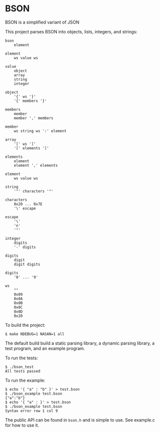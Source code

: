 # BSON
BSON is a simplified variant of JSON

This project parses BSON into objects, lists, integers, and strings:
```
bson
    element

element
    ws value ws

value
    object
    array
    string
    integer

object
    '{' ws '}'
    '{' members '}'

members
    member
    member ',' members

member
    ws string ws ':' element

array
    '[' ws ']'
    '[' elements ']'

elements
    element
    element ',' elements

element
    ws value ws

string
    '"' characters '"'

characters
    0x20 ... 0x7E
    '\' escape

escape
    '\'
    'n'
    '"'
    
integer
    digits
    '-' digits

digits
    digit
    digit digits
    
digits
    '0' ... '9'    

ws
    ""
    0x09
    0x0A
    0x0B
    0x0C
    0x0D
    0x20
```


To build the project:
```
$ make NDEBUG=1 NASAN=1 all
```
The default build build a static parsing library, a dynamic parsing library, a test program, and an example program.

To run the tests:
```
$ ./bson_test 
All tests passed
```

To run the example:
```
$ echo '{ "a" : "b" }' > test.bson
$ ./bson_example test.bson 
{"a":"b"}
$ echo '{ "a" : }' > test.bson
$ ./bson_example test.bson 
Syntax error row 1 col 9
```

The public API can be found in ```bson.h``` and is simple to use.  See example.c for how to use it.


